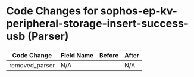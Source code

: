 # Code Changes for sophos-ep-kv-peripheral-storage-insert-success-usb (Parser)

| Code Change | Field Name | Before | After |
|-------------|------------|--------|-------|
| removed_parser | N/A |  | N/A |
